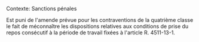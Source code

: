 Contexte: Sanctions pénales

Est puni de l'amende prévue pour les contraventions de la quatrième classe le fait de méconnaître les dispositions relatives aux conditions de prise du repos consécutif à la période de travail fixées à l'article R. 4511-13-1.